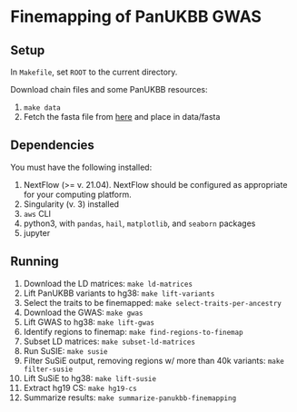 # Finemapping of PanUKBB GWAS

## Setup

In `Makefile`, set `ROOT` to the current directory.

Download chain files and some PanUKBB resources:

1. `make data`
2. Fetch the fasta file from [here](https://console.cloud.google.com/storage/browser/_details/gtex-resources/references/Homo_sapiens_assembly38_noALT_noHLA_noDecoy_ERCC.fasta;tab=live_object?pli=1) and place in data/fasta


## Dependencies

You must have the following installed:

1. NextFlow (>= v. 21.04). NextFlow should be configured as appropriate for your computing platform.
2. Singularity (v. 3) installed
3. `aws` CLI
4. python3, with `pandas`, `hail`, `matplotlib`, and `seaborn` packages
5. jupyter

## Running

1. Download the LD matrices: `make ld-matrices`
2. Lift PanUKBB variants to hg38: `make lift-variants`
3. Select the traits to be finemapped: `make select-traits-per-ancestry`
4. Download the GWAS: `make gwas`
5. Lift GWAS to hg38: `make lift-gwas`
6. Identify regions to finemap: `make find-regions-to-finemap`
7. Subset LD matrices: `make subset-ld-matrices`
8. Run SuSIE: `make susie`
9. Filter SuSiE output, removing regions w/ more than 40k variants: `make filter-susie`
10. Lift SuSiE to hg38: `make lift-susie`
11. Extract hg19 CS: `make hg19-cs`
12. Summarize results: `make summarize-panukbb-finemapping`